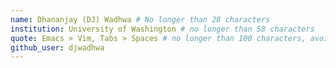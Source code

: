```yaml
---
name: Dhananjay (DJ) Wadhwa # No longer than 28 characters
institution: University of Washington # no longer than 58 characters
quote: Emacs > Vim, Tabs > Spaces # no longer than 100 characters, avoid using quotes(") to guarantee the format remains the same.
github_user: djwadhwa
---
```

